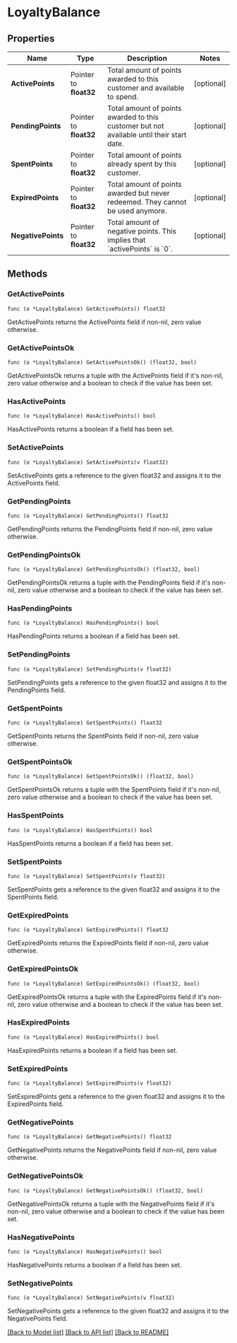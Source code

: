 # LoyaltyBalance

## Properties

Name | Type | Description | Notes
------------ | ------------- | ------------- | -------------
**ActivePoints** | Pointer to **float32** | Total amount of points awarded to this customer and available to spend. | [optional] 
**PendingPoints** | Pointer to **float32** | Total amount of points awarded to this customer but not available until their start date. | [optional] 
**SpentPoints** | Pointer to **float32** | Total amount of points already spent by this customer. | [optional] 
**ExpiredPoints** | Pointer to **float32** | Total amount of points awarded but never redeemed. They cannot be used anymore. | [optional] 
**NegativePoints** | Pointer to **float32** | Total amount of negative points. This implies that &#x60;activePoints&#x60; is &#x60;0&#x60;. | [optional] 

## Methods

### GetActivePoints

`func (o *LoyaltyBalance) GetActivePoints() float32`

GetActivePoints returns the ActivePoints field if non-nil, zero value otherwise.

### GetActivePointsOk

`func (o *LoyaltyBalance) GetActivePointsOk() (float32, bool)`

GetActivePointsOk returns a tuple with the ActivePoints field if it's non-nil, zero value otherwise
and a boolean to check if the value has been set.

### HasActivePoints

`func (o *LoyaltyBalance) HasActivePoints() bool`

HasActivePoints returns a boolean if a field has been set.

### SetActivePoints

`func (o *LoyaltyBalance) SetActivePoints(v float32)`

SetActivePoints gets a reference to the given float32 and assigns it to the ActivePoints field.

### GetPendingPoints

`func (o *LoyaltyBalance) GetPendingPoints() float32`

GetPendingPoints returns the PendingPoints field if non-nil, zero value otherwise.

### GetPendingPointsOk

`func (o *LoyaltyBalance) GetPendingPointsOk() (float32, bool)`

GetPendingPointsOk returns a tuple with the PendingPoints field if it's non-nil, zero value otherwise
and a boolean to check if the value has been set.

### HasPendingPoints

`func (o *LoyaltyBalance) HasPendingPoints() bool`

HasPendingPoints returns a boolean if a field has been set.

### SetPendingPoints

`func (o *LoyaltyBalance) SetPendingPoints(v float32)`

SetPendingPoints gets a reference to the given float32 and assigns it to the PendingPoints field.

### GetSpentPoints

`func (o *LoyaltyBalance) GetSpentPoints() float32`

GetSpentPoints returns the SpentPoints field if non-nil, zero value otherwise.

### GetSpentPointsOk

`func (o *LoyaltyBalance) GetSpentPointsOk() (float32, bool)`

GetSpentPointsOk returns a tuple with the SpentPoints field if it's non-nil, zero value otherwise
and a boolean to check if the value has been set.

### HasSpentPoints

`func (o *LoyaltyBalance) HasSpentPoints() bool`

HasSpentPoints returns a boolean if a field has been set.

### SetSpentPoints

`func (o *LoyaltyBalance) SetSpentPoints(v float32)`

SetSpentPoints gets a reference to the given float32 and assigns it to the SpentPoints field.

### GetExpiredPoints

`func (o *LoyaltyBalance) GetExpiredPoints() float32`

GetExpiredPoints returns the ExpiredPoints field if non-nil, zero value otherwise.

### GetExpiredPointsOk

`func (o *LoyaltyBalance) GetExpiredPointsOk() (float32, bool)`

GetExpiredPointsOk returns a tuple with the ExpiredPoints field if it's non-nil, zero value otherwise
and a boolean to check if the value has been set.

### HasExpiredPoints

`func (o *LoyaltyBalance) HasExpiredPoints() bool`

HasExpiredPoints returns a boolean if a field has been set.

### SetExpiredPoints

`func (o *LoyaltyBalance) SetExpiredPoints(v float32)`

SetExpiredPoints gets a reference to the given float32 and assigns it to the ExpiredPoints field.

### GetNegativePoints

`func (o *LoyaltyBalance) GetNegativePoints() float32`

GetNegativePoints returns the NegativePoints field if non-nil, zero value otherwise.

### GetNegativePointsOk

`func (o *LoyaltyBalance) GetNegativePointsOk() (float32, bool)`

GetNegativePointsOk returns a tuple with the NegativePoints field if it's non-nil, zero value otherwise
and a boolean to check if the value has been set.

### HasNegativePoints

`func (o *LoyaltyBalance) HasNegativePoints() bool`

HasNegativePoints returns a boolean if a field has been set.

### SetNegativePoints

`func (o *LoyaltyBalance) SetNegativePoints(v float32)`

SetNegativePoints gets a reference to the given float32 and assigns it to the NegativePoints field.


[[Back to Model list]](../README.md#documentation-for-models) [[Back to API list]](../README.md#documentation-for-api-endpoints) [[Back to README]](../README.md)


